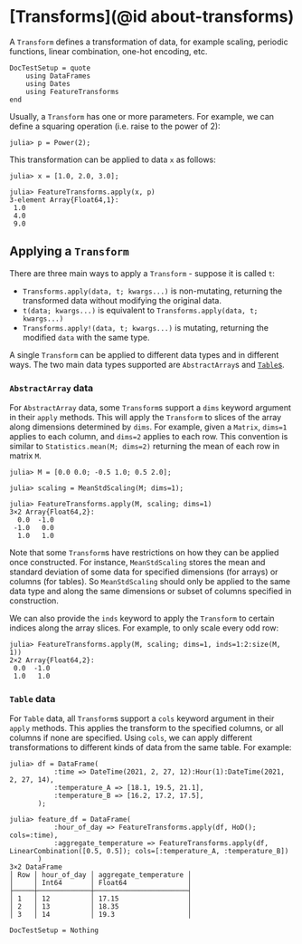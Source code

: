 # [Transforms](@id about-transforms)

A `Transform` defines a transformation of data, for example scaling, periodic functions, linear combination, one-hot encoding, etc.

```@meta
DocTestSetup = quote
    using DataFrames
    using Dates
    using FeatureTransforms
end
```

Usually, a `Transform` has one or more parameters. For example, we can define a squaring operation (i.e. raise to the power of 2):

```jldoctest transforms
julia> p = Power(2);
```

This transformation can be applied to data `x` as follows:

```jldoctest transforms
julia> x = [1.0, 2.0, 3.0];

julia> FeatureTransforms.apply(x, p)
3-element Array{Float64,1}:
 1.0
 4.0
 9.0
```

## Applying a `Transform`

There are three main ways to apply a `Transform` - suppose it is called `t`:

* `Transforms.apply(data, t; kwargs...)` is non-mutating, returning the transformed data without modifying the original data.
* `t(data; kwargs...)` is equivalent to `Transforms.apply(data, t; kwargs...)`
* `Transforms.apply!(data, t; kwargs...)` is mutating, returning the modified `data` with the same type.

A single `Transform` can be applied to different data types and in different ways. The two main data types supported are `AbstractArray`s and [`Table`s](https://github.com/JuliaData/Tables.jl).

### `AbstractArray` data

For `AbstractArray` data, some `Transform`s support a `dims` keyword argument in their `apply` methods. This will apply the `Transform` to slices of the array along dimensions determined by `dims`. For example, given a `Matrix`, `dims=1` applies to each column, and `dims=2` applies
to each row. This convention is similar to `Statistics.mean(M; dims=2)` returning the mean of each row in matrix `M`.

```jldoctest transforms
julia> M = [0.0 0.0; -0.5 1.0; 0.5 2.0];

julia> scaling = MeanStdScaling(M; dims=1);

julia> FeatureTransforms.apply(M, scaling; dims=1)
3×2 Array{Float64,2}:
  0.0  -1.0
 -1.0   0.0
  1.0   1.0
```

Note that some `Transform`s have restrictions on how they can be applied once constructed. For instance, `MeanStdScaling` stores the mean and standard deviation of some data for specified dimensions (for arrays) or columns (for tables). So `MeanStdScaling` should only be applied to the same data type and along the same dimensions or subset of columns specified in construction.

We can also provide the `inds` keyword to apply the `Transform` to certain indices along the
array slices. For example, to only scale every odd row:

```jldoctest transforms
julia> FeatureTransforms.apply(M, scaling; dims=1, inds=1:2:size(M, 1))
2×2 Array{Float64,2}:
 0.0  -1.0
 1.0   1.0
```

### `Table` data

For `Table` data, all `Transform`s support a `cols` keyword argument in their `apply` methods. This applies the transform to the specified columns, or all columns if none are specified. Using `cols`, we can apply different transformations to different kinds of data from the same table. For example:

```jldoctest transforms
julia> df = DataFrame(
           :time => DateTime(2021, 2, 27, 12):Hour(1):DateTime(2021, 2, 27, 14),
           :temperature_A => [18.1, 19.5, 21.1],
           :temperature_B => [16.2, 17.2, 17.5],
       );

julia> feature_df = DataFrame(
           :hour_of_day => FeatureTransforms.apply(df, HoD(); cols=:time),
           :aggregate_temperature => FeatureTransforms.apply(df, LinearCombination([0.5, 0.5]); cols=[:temperature_A, :temperature_B])
       )
3×2 DataFrame
│ Row │ hour_of_day │ aggregate_temperature │
│     │ Int64       │ Float64               │
├─────┼─────────────┼───────────────────────┤
│ 1   │ 12          │ 17.15                 │
│ 2   │ 13          │ 18.35                 │
│ 3   │ 14          │ 19.3                  │
```

```@meta
DocTestSetup = Nothing
```

